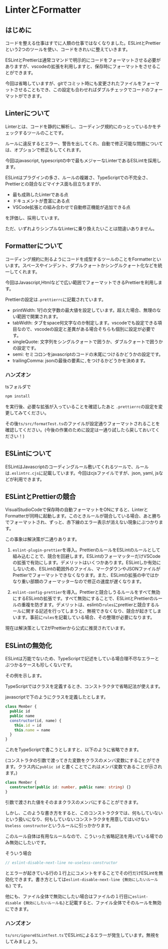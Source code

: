 # LinterとFormatter

## はじめに

コードを整える仕事はすでに人類の仕事ではなくなりました。ESLintとPrettierという2つのツールを使い、コードをきれいに整えていきます。

ESLintとPrettierは通常コマンドで明示的にコードをフォーマットさせる必要がありますが、vscodeの拡張を利用しますと、保存時にフォーマットをさせることができます。

今回は省略していますが、gitでコミット時にも変更されたファイルをフォーマットさせることもでき、この設定も合わせればダブルチェックでコードのフォーマットができます。

## Linterについて

Linterとは、コードを静的に解析し、コーディング規約にのっとっているかをチェックするツールのことです。

ルールに違反するとエラー、警告を出してくれ、自動で修正可能な問題については、オプションで修正もしてくれます。

今回はjavascript, typescriptの中で最もメジャーなLinterであるESLintを採用します。

ESLintはプラグインの多さ、ルールの複雑さ、TypeScriptでの不完全さ、Prettierとの競合などマイナス面も目立ちますが、

- 最も成熟したLinterである点
- ドキュメントが豊富にある点
- VSCode拡張との組み合わせで自動修正機能が追加できる点

を評価し、採用しています。

ただ、いずれよりシンプルなLinterに乗り換えたいことは間違いありません。

## Formatterについて

コーディング規約に則るようにコードを成型するツールのことをFormatterといいます。スペースやインデント、ダブルクォートかシングルクォート化などを統一してくれます。

今回はJavascript,Htmlなどで広い範囲でフォーマットできるPrettierを利用します。

Prettierの設定は`.prettierrc`に記載されています。

- printWidth: 1行の文字数の最大値を設定しています。超えた場合、無理のない範囲で開業されます。
- tabWidth: タブをspace何文字なのか制定します。vscodeでも設定できる項目なので、vscodeの設定と差異がある場合そちらも個別に設定が必要です。
- singleQuote: 文字列をシングルクォートで囲うか、ダブルクォートで囲うかの設定です。
- semi: セミコロンをjavascriptのコードの末尾につけるかどうかの設定です。
- trailingComma: jsonの最後の要素に`,`をつけるかどうかを決めます。

### ハンズオン

tsフォルダで

```cmd
npm install
```

を実行後、必要な拡張が入っていることを確認したあと `.prettierrc`の設定を変更してみてください。

その後`ts/src/formatTest.ts`のファイルが設定通りフォーマットされることを確認してください。(今後の作業のために設定は一通り試したら戻しておいてください！)

## ESLintについて

ESLintはJavascriptのコーディングルール敷いてくれるツールで、ルールは`.eslintrc.cjs`に記載しています。今回はcjsファイルですが、json, yaml, jsなどが利用できます。

## ESLintとPrettierの競合

VisualStudioCodeで保存時の自動フォーマットをONにすると、LinterとFormatterが同時に起動します。このときルールが競合している場合、あと勝ちでフォーマットされ、ずっと、赤下線のエラー表示が消えない現象にぶつかります。

この事象は解決策が二通りあります。

1. `eslint-plugin-prettier`を導入。PrettierのルールをESLintのルールとして組み込むことで、競合を回避します。ESLintのフォーマッターだけVSCodeの拡張で有効にします。デメリットはいくつかあります。ESLintしか有効にしないため、ESLintの範囲外のファイル、マークダウンやJSONファイルがPrettierでフォーマットできなくなります。また、ESLintの拡張の中ではかなり重い部類のフォーマッターなので修正の速度が遅くなります。

2. `eslint-config-prettier`を導入。Prettierと競合しうるルールをすべて無効にするESLintの拡張です。すべて無効にすることで、ESLintとPrettierのルールの重複を防ぎます。デメリットは、eslintの`rules`にprettierと競合するルールに関する記述を行ってしまうと、無視できなくなり、競合が起きてしまいます。事前に`rules`を記載している場合、その整理が必要になります。

現在は解決策として2がPrettierから公式に推奨されています。

## ESLintの無効化

ESLintは万能でないため、TypeScriptで記述をしている場合理不尽なエラーとぶつかるケースも珍しくないです。

その例を示します。

TypeScriptではクラスを定義するとき、コンストラクタで省略記法が使えます。

javascriptで下のようにクラスを定義したとします。

```js
class Member {
  public id
  public name
  constructor(id, name) {
    this.id = id
    this.name = name
  }
}
```

これをTypeScriptで書こうとしますと、以下のように省略できます。

(コンストラタの引数で渡ってきた変数をクラスのメンバ変数にすることができます。クラス内に`public id` と書くことでこれはメンバ変数であることが示されます。)

```ts
class Member {
  constructor(public id: number, public name: string) {}
}
```

引数で渡された値をそのままクラスのメンバにすることができます。

しかし、このような書き方をすると、このコンストラクタでは、何もしていないという扱いになり、何もしていないコンストラクタを用意してはいけない`Useless constructor`というルールに引っかかります。

このルール自体は有用なルールなので、こういった省略記法を用いている場でのみ無効にしたいです。

そういう場合

```ts
// eslint-disable-next-line no-useless-constructor
```

とエラーが起きている行の１行上にコメントをすることでその行だけESLintを無効化できます。書き方としては`eslint-disable-next-line {無効にしたいルール名}`
です。

他にも、ファイル全体で無効にしたい場合はファイルの１行目に`eslint-disable {無効にしたいルール名}`と記載すると、ファイル全体でそのルールを無効にできます。

### ハンズオン

`ts/src/ignoreESLintTest.ts`でESLintによるエラーが発生しています。無視をしてみましょう。
